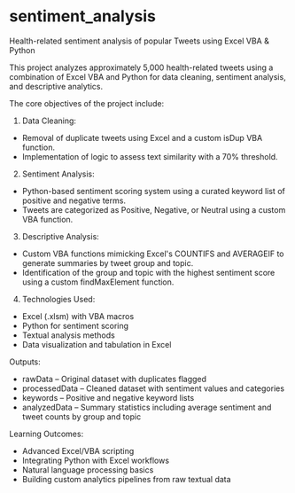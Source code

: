 # sentiment_analysis
Health-related sentiment analysis of popular Tweets using Excel VBA &amp; Python

This project analyzes approximately 5,000 health-related tweets using a combination of Excel VBA and Python for data cleaning, sentiment analysis, and descriptive analytics.

The core objectives of the project include:

1. Data Cleaning:
- Removal of duplicate tweets using Excel and a custom isDup VBA function.
- Implementation of logic to assess text similarity with a 70% threshold.

2. Sentiment Analysis:
- Python-based sentiment scoring system using a curated keyword list of positive and negative terms.
- Tweets are categorized as Positive, Negative, or Neutral using a custom VBA function.

3. Descriptive Analysis:
- Custom VBA functions mimicking Excel's COUNTIFS and AVERAGEIF to generate summaries by tweet group and topic.
- Identification of the group and topic with the highest sentiment score using a custom findMaxElement function.

4. Technologies Used:
- Excel (.xlsm) with VBA macros
- Python for sentiment scoring
- Textual analysis methods
- Data visualization and tabulation in Excel

Outputs:
- rawData – Original dataset with duplicates flagged
- processedData – Cleaned dataset with sentiment values and categories
- keywords – Positive and negative keyword lists
- analyzedData – Summary statistics including average sentiment and tweet counts by group and topic

Learning Outcomes:
- Advanced Excel/VBA scripting
- Integrating Python with Excel workflows
- Natural language processing basics
- Building custom analytics pipelines from raw textual data
